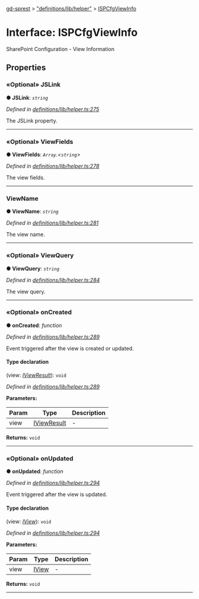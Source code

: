 [gd-sprest](../README.md) > ["definitions/lib/helper"](../modules/_definitions_lib_helper_.md) > [ISPCfgViewInfo](../interfaces/_definitions_lib_helper_.ispcfgviewinfo.md)



# Interface: ISPCfgViewInfo


SharePoint Configuration - View Information


## Properties
<a id="jslink"></a>

### «Optional» JSLink

**●  JSLink**:  *`string`* 

*Defined in [definitions/lib/helper.ts:275](https://github.com/gunjandatta/sprest/blob/3de79f1/src/definitions/lib/helper.ts#L275)*



The JSLink property.




___

<a id="viewfields"></a>

### «Optional» ViewFields

**●  ViewFields**:  *`Array`.<`string`>* 

*Defined in [definitions/lib/helper.ts:278](https://github.com/gunjandatta/sprest/blob/3de79f1/src/definitions/lib/helper.ts#L278)*



The view fields.




___

<a id="viewname"></a>

###  ViewName

**●  ViewName**:  *`string`* 

*Defined in [definitions/lib/helper.ts:281](https://github.com/gunjandatta/sprest/blob/3de79f1/src/definitions/lib/helper.ts#L281)*



The view name.




___

<a id="viewquery"></a>

### «Optional» ViewQuery

**●  ViewQuery**:  *`string`* 

*Defined in [definitions/lib/helper.ts:284](https://github.com/gunjandatta/sprest/blob/3de79f1/src/definitions/lib/helper.ts#L284)*



The view query.




___

<a id="oncreated"></a>

### «Optional» onCreated

**●  onCreated**:  *function* 

*Defined in [definitions/lib/helper.ts:289](https://github.com/gunjandatta/sprest/blob/3de79f1/src/definitions/lib/helper.ts#L289)*



Event triggered after the view is created or updated.

#### Type declaration
(view: *[IViewResult](_definitions_list_view_.iviewresult.md)*): `void`


*Defined in [definitions/lib/helper.ts:289](https://github.com/gunjandatta/sprest/blob/3de79f1/src/definitions/lib/helper.ts#L289)*



**Parameters:**

| Param | Type | Description |
| ------ | ------ | ------ |
| view | [IViewResult](_definitions_list_view_.iviewresult.md)   |  - |





**Returns:** `void`






___

<a id="onupdated"></a>

### «Optional» onUpdated

**●  onUpdated**:  *function* 

*Defined in [definitions/lib/helper.ts:294](https://github.com/gunjandatta/sprest/blob/3de79f1/src/definitions/lib/helper.ts#L294)*



Event triggered after the view is updated.

#### Type declaration
(view: *[IView](_definitions_list_view_.iview.md)*): `void`


*Defined in [definitions/lib/helper.ts:294](https://github.com/gunjandatta/sprest/blob/3de79f1/src/definitions/lib/helper.ts#L294)*



**Parameters:**

| Param | Type | Description |
| ------ | ------ | ------ |
| view | [IView](_definitions_list_view_.iview.md)   |  - |





**Returns:** `void`






___


